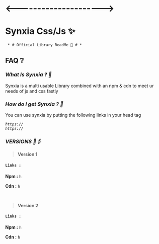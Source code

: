 
# <--------------------->

# Synxia Css/Js ✨

<code> * # Official Library ReadMe 🤫 # * </code>

## FAQ ❔

### *What Is Synxia ? 🐧*

Synxia is a multi usable Library combined with an npm & cdn to meet ur needs of js and css fastly

### *How do i get Synxia ? 👑*

You can use synxia by putting the following links in your head tag

<code><i>https:// </i> </code>
<br />
<code><i>https:// </i> </code>

### *VERSIONS 🔗🖇️*

> __Version 1__ <br />

#### `Links :`

**Npm :** 
`h`

**Cdn :** 
`h`

<br />

> __Version 2__ <br />

#### `Links :`

**Npm :**
`h`

**Cdn :**
`h`
